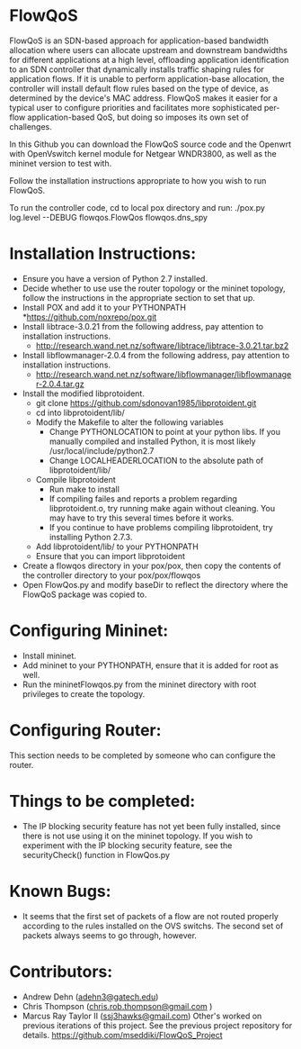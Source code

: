 FlowQoS
===============
FlowQoS is an SDN-based approach for application-based bandwidth allocation where users can allocate upstream and downstream bandwidths for different applications at a high level, offloading application identification to an SDN controller that dynamically installs traffic shaping rules for application flows. If it is unable to perform application-base allocation, the controller will install default flow rules based on the type of device, as determined by the device's MAC address. FlowQoS makes it easier for a typical user to configure priorities and facilitates more sophisticated per-flow application-based QoS, but doing so imposes its own set of challenges.

In this Github you can download the FlowQoS source code and the Openwrt with OpenVswitch kernel module for Netgear WNDR3800, as well as the mininet version to test with.


Follow the installation instructions appropriate to how you wish to run FlowQoS.

To run the controller code, cd to local pox directory and run: ./pox.py log.level --DEBUG flowqos.FlowQos flowqos.dns_spy

Installation Instructions:
=============================
* Ensure you have a version of Python 2.7 installed.
* Decide whether to use use the router topology or the mininet topology, follow the instructions in the appropriate section to set that up.
* Install POX and add it to your PYTHONPATH
    *https://github.com/noxrepo/pox.git
* Install libtrace-3.0.21 from the following address, pay attention to installation instructions.
    * http://research.wand.net.nz/software/libtrace/libtrace-3.0.21.tar.bz2
* Install libflowmanager-2.0.4 from the following address, pay attention to installation instructions.
    * http://research.wand.net.nz/software/libflowmanager/libflowmanager-2.0.4.tar.gz
* Install the modified libprotoident.
    * git clone https://github.com/sdonovan1985/libprotoident.git
    * cd into libprotoident/lib/
    * Modify the Makefile to alter the following variables
        * Change PYTHONLOCATION to point at your python libs. If you manually compiled and installed Python, it is most likely /usr/local/include/python2.7
        * Change LOCALHEADERLOCATION to the absolute path of libprotoident/lib/
    * Compile libprotoident
        * Run make to install
        * If compiling failes and reports a problem regarding libprotoident.o, try running make again without cleaning. You may have to try this several times before it works.
        * If you continue to have problems compiling libprotoident, try installing Python 2.7.3.
    * Add libprotoident/lib/ to your PYTHONPATH
    * Ensure that you can import libprotoident
* Create a flowqos directory in your pox/pox, then copy the contents of the controller directory to your pox/pox/flowqos
* Open FlowQos.py and modify baseDir to reflect the directory where the FlowQoS package was copied to.

  
Configuring Mininet:
=======================
* Install mininet.
* Add mininet to your PYTHONPATH, ensure that it is added for root as well.
* Run the mininetFlowqos.py from the mininet directory with root privileges to create the topology.

Configuring Router:
======================
This section needs to be completed by someone who can configure the router.

Things to be completed:
==========================
* The IP blocking security feature has not yet been fully installed, since there is not use using it on the mininet topology. If you wish to experiment with the IP blocking security feature, see the securityCheck() function in FlowQos.py

Known Bugs:
==============
* It seems that the first set of packets of a flow are not routed properly according to the rules installed on the OVS switchs. The second set of packets always seems to go through, however.

Contributors:
================
* Andrew Dehn (adehn3@gatech.edu)
* Chris Thompson (chris.rob.thompson@gmail.com )
* Marcus Ray Taylor II (ssj3hawks@gmail.com)
Other's worked on previous iterations of this project. See the previous project repository for details. https://github.com/mseddiki/FlowQoS_Project